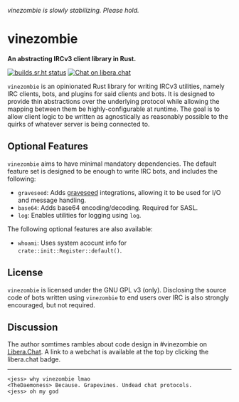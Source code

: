 *vinezombie is slowly stabilizing. Please hold.*

# vinezombie

**An abstracting IRCv3 client library in Rust.**

[![builds.sr.ht status](https://builds.sr.ht/~daemoness/vinezombie/.svg)](https://builds.sr.ht/~daemoness/vinezombie/?)
[![Chat on libera.chat](https://img.shields.io/badge/libera.chat-%23vinezombie-blueviolet)](https://web.libera.chat/gamja/?channel=#vinezombie)

`vinezombie` is an opinionated Rust library for writing IRCv3 utilities,
namely IRC clients, bots, and plugins for said clients and bots.
It is designed to provide thin abstractions over the underlying protocol
while allowing the mapping between them be highly-configurable at runtime.
The goal is to allow client logic to be written as agnostically as reasonably
possible to the quirks of whatever server is being connected to.

## Optional Features

`vinezombie` aims to have minimal mandatory dependencies.
The default feature set is designed to be enough to write IRC bots,
and includes the following:

* `graveseed`: Adds [graveseed](https://sr.ht/~daemoness/graveseed/)
integrations, allowing it to be used for I/O and message handling.
* `base64`: Adds base64 encoding/decoding. Required for SASL.
* `log`: Enables utilities for logging using `log`.

The following optional features are also available:

* `whoami`: Uses system acocunt info for `crate::init::Register::default()`.

## License

`vinezombie` is licensed under the GNU GPL v3 (only).
Disclosing the source code of bots written using `vinezombie` to
end users over IRC is also strongly encouraged, but not required.

## Discussion

The author somtimes rambles about code design in #vinezombie on
[Libera.Chat](ircs://irc.libera.chat/#vinezombie).
A link to a webchat is available at the top by clicking the libera.chat badge.

---

```
<jess> why vinezombie lmao
<TheDaemoness> Because. Grapevines. Undead chat protocols.
<jess> oh my god
```
